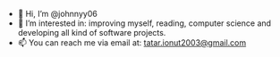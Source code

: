 - 👋 Hi, I’m @johnnyy06
- 👀 I’m interested in: improving myself, reading, computer science and developing all kind of software projects.
- 📫 You can reach me via email at: tatar.ionut2003@gmail.com

<!---
johnnyy06/johnnyy06 is a ✨ special ✨ repository because its `README.md` (this file) appears on your GitHub profile.
You can click the Preview link to take a look at your changes.
--->
